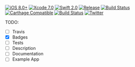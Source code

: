 [![iOS 8.0+](http://img.shields.io/badge/iOS-8.2%2B-blue.svg)]()
[![Xcode 7.0](http://img.shields.io/badge/Xcode-7.0-blue.svg)]()
[![Swift 2.0](http://img.shields.io/badge/Swift-2.0-blue.svg)]()
[![Release](http://img.shields.io/github/release/kgn/UIView-KGNAutoLayout.svg)](/releases)
[![Build Status](http://img.shields.io/badge/License-MIT-lightgrey.svg)](/LICENSE)
[![Carthage Compatible](https://img.shields.io/badge/Carthage-Compatible-4BC51D.svg)](https://github.com/Carthage/Carthage)
[![Build Status](https://travis-ci.org/kgn/UIView-KGNAutoLayout.svg)](https://travis-ci.org/kgn/UIView-KGNAutoLayout)
[![Twitter](https://img.shields.io/badge/Twitter-@iamkgn-55ACEE.svg)](http://twitter.com/iamkgn)

TODO:
- [ ] Travis
- [X] Badges
- [ ] Tests
- [ ] Description
- [ ] Documentation
- [ ] Example App
